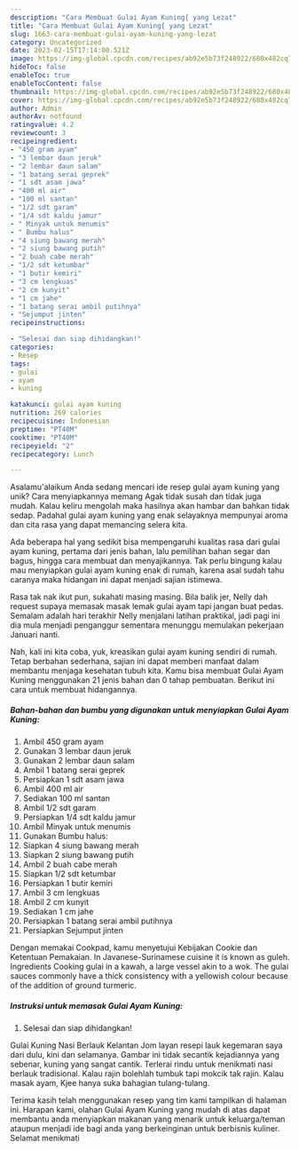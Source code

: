 ```yaml
---
description: "Cara Membuat Gulai Ayam Kuning{ yang Lezat"
title: "Cara Membuat Gulai Ayam Kuning{ yang Lezat"
slug: 1663-cara-membuat-gulai-ayam-kuning-yang-lezat
category: Uncategorized
date: 2023-02-15T17:14:00.521Z
image: https://img-global.cpcdn.com/recipes/ab92e5b73f248922/680x482cq70/gulai-ayam-kuning-foto-resep-utama.jpg
hideToc: false
enableToc: true
enableTocContent: false
thumbnail: https://img-global.cpcdn.com/recipes/ab92e5b73f248922/680x482cq70/gulai-ayam-kuning-foto-resep-utama.jpg
cover: https://img-global.cpcdn.com/recipes/ab92e5b73f248922/680x482cq70/gulai-ayam-kuning-foto-resep-utama.jpg
author: Admin
authorAv: notfound
ratingvalue: 4.2
reviewcount: 3
recipeingredient:
- "450 gram ayam"
- "3 lembar daun jeruk"
- "2 lembar daun salam"
- "1 batang serai geprek"
- "1 sdt asam jawa"
- "400 ml air"
- "100 ml santan"
- "1/2 sdt garam"
- "1/4 sdt kaldu jamur"
- " Minyak untuk menumis"
- " Bumbu halus"
- "4 siung bawang merah"
- "2 siung bawang putih"
- "2 buah cabe merah"
- "1/2 sdt ketumbar"
- "1 butir kemiri"
- "3 cm lengkuas"
- "2 cm kunyit"
- "1 cm jahe"
- "1 batang serai ambil putihnya"
- "Sejumput jinten"
recipeinstructions:

- "Selesai dan siap dihidangkan!"
categories:
- Resep
tags:
- gulai
- ayam
- kuning

katakunci: gulai ayam kuning 
nutrition: 269 calories
recipecuisine: Indonesian
preptime: "PT40M"
cooktime: "PT40M"
recipeyield: "2"
recipecategory: Lunch

---
```



Asalamu'alaikum Anda sedang mencari ide resep gulai ayam kuning yang unik? Cara menyiapkannya memang Agak tidak susah dan tidak juga mudah. Kalau keliru mengolah maka hasilnya akan hambar dan bahkan tidak sedap. Padahal gulai ayam kuning yang enak selayaknya mempunyai aroma dan cita rasa yang dapat memancing selera kita.


Ada beberapa hal yang sedikit bisa mempengaruhi kualitas rasa dari gulai ayam kuning, pertama dari jenis bahan, lalu pemilihan bahan segar dan bagus, hingga cara membuat dan menyajikannya. Tak perlu bingung kalau mau menyiapkan gulai ayam kuning enak di rumah, karena asal sudah tahu caranya maka hidangan ini dapat menjadi sajian istimewa.

Rasa tak nak ikut pun, sukahati masing masing. Bila balik jer, Nelly dah request supaya memasak masak lemak gulai ayam tapi jangan buat pedas. Semalam adalah hari terakhir Nelly menjalani latihan praktikal, jadi pagi ini dia mula menjadi penganggur sementara menunggu memulakan pekerjaan Januari nanti.


Nah, kali ini kita coba, yuk, kreasikan gulai ayam kuning sendiri di rumah. Tetap berbahan sederhana, sajian ini dapat memberi manfaat dalam membantu menjaga kesehatan tubuh kita. Kamu bisa membuat Gulai Ayam Kuning menggunakan 21 jenis bahan dan 0 tahap pembuatan. Berikut ini cara untuk membuat hidangannya.

<!--inarticleads1-->

##### Bahan-bahan dan bumbu yang digunakan untuk menyiapkan Gulai Ayam Kuning:

1. Ambil 450 gram ayam
1. Gunakan 3 lembar daun jeruk
1. Gunakan 2 lembar daun salam
1. Ambil 1 batang serai geprek
1. Persiapkan 1 sdt asam jawa
1. Ambil 400 ml air
1. Sediakan 100 ml santan
1. Ambil 1/2 sdt garam
1. Persiapkan 1/4 sdt kaldu jamur
1. Ambil  Minyak untuk menumis
1. Gunakan  Bumbu halus:
1. Siapkan 4 siung bawang merah
1. Siapkan 2 siung bawang putih
1. Ambil 2 buah cabe merah
1. Siapkan 1/2 sdt ketumbar
1. Persiapkan 1 butir kemiri
1. Ambil 3 cm lengkuas
1. Ambil 2 cm kunyit
1. Sediakan 1 cm jahe
1. Persiapkan 1 batang serai ambil putihnya
1. Persiapkan Sejumput jinten


Dengan memakai Cookpad, kamu menyetujui Kebijakan Cookie dan Ketentuan Pemakaian. In Javanese-Surinamese cuisine it is known as guleh. Ingredients Cooking gulai in a kawah, a large vessel akin to a wok. The gulai sauces commonly have a thick consistency with a yellowish colour because of the addition of ground turmeric. 

<!--inarticleads2-->

##### Instruksi untuk memasak Gulai Ayam Kuning:


1. Selesai dan siap dihidangkan!

Gulai Kuning Nasi Berlauk Kelantan Jom layan resepi lauk kegemaran saya dari dulu, kini dan selamanya. Gambar ini tidak secantik kejadiannya yang sebenar, kuning yang sangat cantik. Terlerai rindu untuk menikmati nasi berlauk tradisional. Kalau rajin bolehlah tumbuk tapi mokcik tak rajin. Kalau masak ayam, Kjee hanya suka bahagian tulang-tulang. 

Terima kasih telah menggunakan resep yang tim kami tampilkan di halaman ini. Harapan kami, olahan Gulai Ayam Kuning yang mudah di atas dapat membantu anda menyiapkan makanan yang menarik untuk keluarga/teman ataupun menjadi ide bagi anda yang berkeinginan untuk berbisnis kuliner. Selamat menikmati
